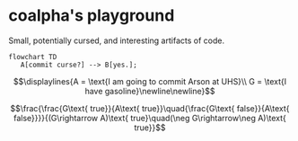 # coalpha's playground

Small, potentially cursed, and interesting artifacts of code.

```mermaid
flowchart TD
   A[commit curse?] --> B[yes.];
```

```math
\displaylines{A = \text{I am going to commit Arson at UHS}\\ G = \text{I have gasoline}\newline\newline}
```
```math
\frac{\frac{G\text{ true}}{A\text{ true}}\quad{\frac{G\text{ false}}{A\text{ false}}}}{(G\rightarrow A)\text{ true}\quad(\neg G\rightarrow\neg A)\text{ true}}
```
